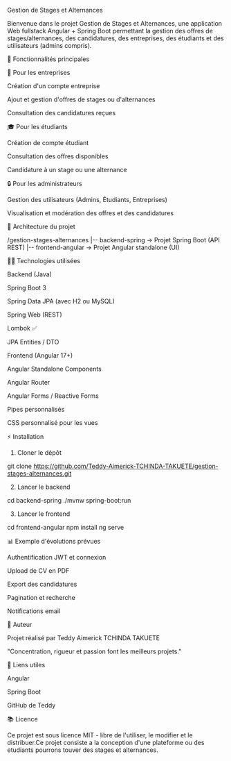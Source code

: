 Gestion de Stages et Alternances

Bienvenue dans le projet Gestion de Stages et Alternances, une application Web fullstack Angular + Spring Boot permettant la gestion des offres de stages/alternances, des candidatures, des entreprises, des étudiants et des utilisateurs (admins compris).

🚀 Fonctionnalités principales

🏢 Pour les entreprises

Création d'un compte entreprise

Ajout et gestion d'offres de stages ou d'alternances

Consultation des candidatures reçues

🎓 Pour les étudiants

Création de compte étudiant

Consultation des offres disponibles

Candidature à un stage ou une alternance

🔒 Pour les administrateurs

Gestion des utilisateurs (Admins, Étudiants, Entreprises)

Visualisation et modération des offres et des candidatures

📁 Architecture du projet

/gestion-stages-alternances
|-- backend-spring       -> Projet Spring Boot (API REST)
|-- frontend-angular     -> Projet Angular standalone (UI)

👨‍💼 Technologies utilisées

Backend (Java)

Spring Boot 3

Spring Data JPA (avec H2 ou MySQL)

Spring Web (REST)

Lombok ✅

JPA Entities / DTO

Frontend (Angular 17+)

Angular Standalone Components

Angular Router

Angular Forms / Reactive Forms

Pipes personnalisés

CSS personnalisé pour les vues

⚡ Installation

1. Cloner le dépôt

git clone https://github.com/Teddy-Aimerick-TCHINDA-TAKUETE/gestion-stages-alternances.git

2. Lancer le backend

cd backend-spring
./mvnw spring-boot:run

3. Lancer le frontend

cd frontend-angular
npm install
ng serve

📊 Exemple d'évolutions prévues

Authentification JWT et connexion

Upload de CV en PDF

Export des candidatures

Pagination et recherche

Notifications email

🌟 Auteur

Projet réalisé par Teddy Aimerick TCHINDA TAKUETE

"Concentration, rigueur et passion font les meilleurs projets."

🔗 Liens utiles

Angular

Spring Boot

GitHub de Teddy

📚 Licence

Ce projet est sous licence MIT - libre de l'utiliser, le modifier et le distribuer.Ce projet consiste a la conception d'une plateforme ou des etudiants pourrons touver des stages et alternances.
